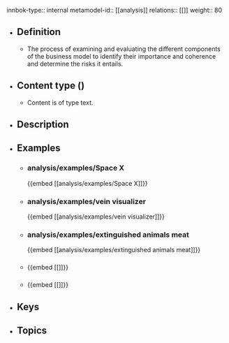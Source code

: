 innbok-type:: internal
metamodel-id:: [[analysis]]
relations:: [[]]
weight:: 80

- ## Definition
  - The process of examining and evaluating the different components of the business model to identify their importance and coherence and determine the risks it entails.
- ## Content type ()
  - Content is of type text.
  
- ## Description
- ## Examples
  - ### analysis/examples/Space X
    {{embed [[analysis/examples/Space X]]}}
  - ### analysis/examples/vein visualizer
    {{embed [[analysis/examples/vein visualizer]]}}
  - ### analysis/examples/extinguished animals meat
    {{embed [[analysis/examples/extinguished animals meat]]}}
  - ### 
    {{embed [[]]}}
  - ### 
    {{embed [[]]}}
  
- ## Keys
  
- ## Topics
  

